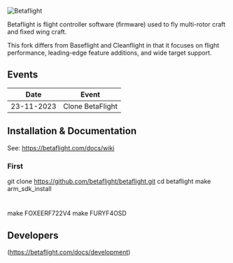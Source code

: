![Betaflight](images/bf_logo.png)



Betaflight is flight controller software (firmware) used to fly multi-rotor craft and fixed wing craft.

This fork differs from Baseflight and Cleanflight in that it focuses on flight performance, leading-edge feature additions, and wide target support.

## Events

| Date  | Event |
| - | - |
| 23-11-2023 | Clone BetaFlight |

## Installation & Documentation

See: https://betaflight.com/docs/wiki

### First
git clone https://github.com/betaflight/betaflight.git
cd betaflight
make arm_sdk_install

#
make FOXEERF722V4
make FURYF4OSD

## Developers

(https://betaflight.com/docs/development) 

